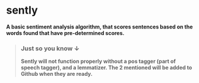 # sently
**A basic sentiment analysis algorithm, that scores sentences based on the words found that have pre-determined scores.**

> ### Just so you know ↓
>
> **Sently will not function properly without a pos tagger (part of speech tagger), and a lemmatizer. The 2 mentioned will be added to Github when they are ready.**
